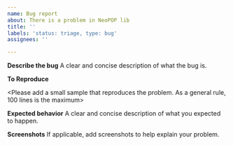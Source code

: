 ```yaml
---
name: Bug report
about: There is a problem in NeoPOP lib
title: ''
labels: 'status: triage, type: bug'
assignees: ''

---
```


**Describe the bug**
A clear and concise description of what the bug is.

**To Reproduce**

<Please add a small sample that reproduces the problem. As a general rule, 100 lines is the maximum>

**Expected behavior**
A clear and concise description of what you expected to happen.

**Screenshots**
If applicable, add screenshots to help explain your problem.